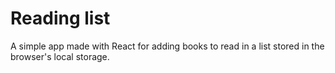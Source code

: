 # Reading list

A simple app made with React for adding books to read in a list stored in the browser's local storage.
